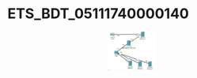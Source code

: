 # ETS_BDT_05111740000140

<img src="GroupReplication.png" width="20%" height="20%" style="display: block; margin: auto;">

